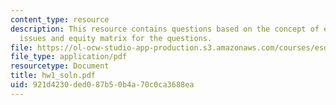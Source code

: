 ```yaml
---
content_type: resource
description: This resource contains questions based on the concept of equity and efficiency
  issues and equity matrix for the questions.
file: https://ol-ocw-studio-app-production.s3.amazonaws.com/courses/esd-10-introduction-to-technology-and-policy-fall-2006/921d4230ded087b50b4a70c0ca3688ea_hw1_soln.pdf
file_type: application/pdf
resourcetype: Document
title: hw1_soln.pdf
uid: 921d4230-ded0-87b5-0b4a-70c0ca3688ea
---
```

